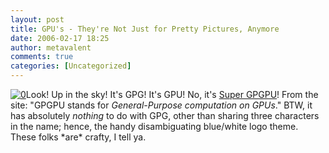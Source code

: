```yaml
---
layout: post
title: GPU's - They're Not Just for Pretty Pictures, Anymore
date: 2006-02-17 18:25
author: metavalent
comments: true
categories: [Uncategorized]
---
```

<!--Lead Photo --><a href="http://www.gpgpu.org/"><img src="http://awebcamdarkly.com/images/gpgpu.logo.gif" border="0" alt="0" /></a><!-- Commentary -->Look! Up in the sky!  It's GPG!  It's GPU!  No, it's <a href="http://www.gpgpu.org/">Super GPGPU</a>! From the site: "GPGPU stands for <i>General-Purpose computation on GPUs</i>."  BTW, it has absolutely <i>nothing</i> to do with GPG, other than sharing three characters in the name; hence, the handy disambiguating blue/white logo theme.  These folks *are* crafty, I tell ya.

